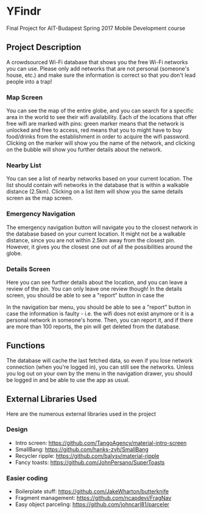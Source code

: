 # YFindr
Final Project for AIT-Budapest Spring 2017 Mobile Development course

## Project Description
A crowdsourced Wi-Fi database that shows you the free Wi-Fi networks you can
use. Please only add networks that are not personal (someone's house, etc.) and
make sure the information is correct so that you don't lead people into a trap!

### Map Screen
You can see the map of the entire globe, and you can search for a specific area
in the world to see their wifi availability. Each of the locations that offer
free wifi are marked with pins: green marker means that the network is unlocked
and free to access, red means that you to might have to buy food/drinks from
the establishment in order to acquire the wifi password. Clicking on the marker
will show you the name of the network, and clicking on the bubble will show you
further details about the network.

### Nearby List
You can see a list of nearby networks based on your current location. The list
should contain wifi networks in the database that is within a walkable
distance (2.5km). Clicking on a list item will show you the same details screen
as the map screen.

### Emergency Navigation
The emergency navigation button will navigate you to the closest network in the
database based on your current location. It might not be a walkable distance,
since you are not within 2.5km away from the closest pin. However, it gives you
the closest one out of all the possibilities around the globe.

### Details Screen
Here you can see further details about the location, and you can leave a review
of the pin. You can only leave one review though! In the details screen, you should be able to see a "report" button in case the

In the navigation bar menu, you should be able to see a "report" button in case the
information is faulty - i.e. the wifi does not exist anymore or it is a personal
network in someone's home. Then, you can report it, and if there are more than 
100 reports, the pin will get deleted from the database.


## Functions
The database will cache the last fetched data, so even if you lose network
connection (when you're logged in), you can still see the networks. Unless you
log out on your own by the menu in the navigation drawer, you should be logged
in and be able to use the app as usual.

## External Libraries Used
Here are the numerous external libraries used in the project

### Design
* Intro screen: https://github.com/TangoAgency/material-intro-screen
* SmallBang: https://github.com/hanks-zyh/SmallBang
* Recycler ripple: https://github.com/balysv/material-ripple
* Fancy toasts: https://github.com/JohnPersano/SuperToasts

### Easier coding
* Boilerplate stuff: https://github.com/JakeWharton/butterknife
* Fragment management: https://github.com/ncapdevi/FragNav
* Easy object parceling: https://github.com/johncarl81/parceler

